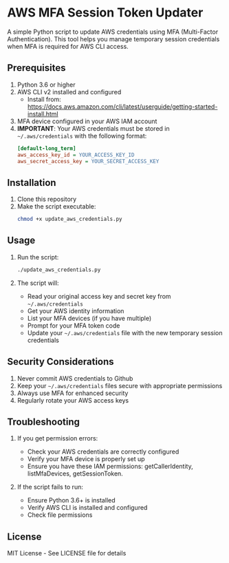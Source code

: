 # AWS MFA Session Token Updater

A simple Python script to update AWS credentials using MFA (Multi-Factor Authentication). This tool helps you manage temporary session credentials when MFA is required for AWS CLI access.

## Prerequisites

1. Python 3.6 or higher
2. AWS CLI v2 installed and configured
    - Install from: https://docs.aws.amazon.com/cli/latest/userguide/getting-started-install.html
3. MFA device configured in your AWS IAM account
4. **IMPORTANT**: Your AWS credentials must be stored in `~/.aws/credentials` with the following format:
    ```ini
    [default-long_term]
    aws_access_key_id = YOUR_ACCESS_KEY_ID
    aws_secret_access_key = YOUR_SECRET_ACCESS_KEY
    ```

## Installation

1. Clone this repository
2. Make the script executable:
    ```bash
    chmod +x update_aws_credentials.py
    ```

## Usage

1. Run the script:

    ```bash
    ./update_aws_credentials.py
    ```

2. The script will:
    - Read your original access key and secret key from `~/.aws/credentials`
    - Get your AWS identity information
    - List your MFA devices (if you have multiple)
    - Prompt for your MFA token code
    - Update your `~/.aws/credentials` file with the new temporary session credentials

## Security Considerations

1. Never commit AWS credentials to Github
2. Keep your `~/.aws/credentials` files secure with appropriate permissions
3. Always use MFA for enhanced security
4. Regularly rotate your AWS access keys

## Troubleshooting

1. If you get permission errors:

    - Check your AWS credentials are correctly configured
    - Verify your MFA device is properly set up
    - Ensure you have these IAM permissions: getCallerIdentity, listMfaDevices, getSessionToken.

2. If the script fails to run:
    - Ensure Python 3.6+ is installed
    - Verify AWS CLI is installed and configured
    - Check file permissions

## License

MIT License - See LICENSE file for details
